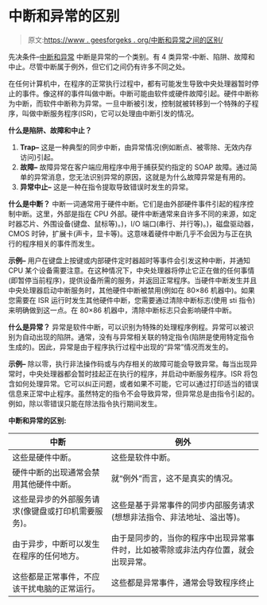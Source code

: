 # 中断和异常的区别

> 原文:[https://www . geesforgeks . org/中断和异常之间的区别/](https://www.geeksforgeeks.org/difference-between-interrupt-and-exception/)

先决条件–[中断和异常](https://www.geeksforgeeks.org/interrupts-and-exceptions/)
中断是异常的一个类别。有 4 类异常-中断、陷阱、故障和中止。尽管中断属于例外，但它们之间仍有许多不同之处。

在任何计算机中，在程序的正常执行过程中，都有可能发生导致中央处理器暂时停止的事件。像这样的事件叫做中断。中断可能由软件或硬件故障引起。硬件中断称为中断，而软件中断称为异常。一旦中断被引发，控制就被转移到一个特殊的子程序，叫做中断服务程序(ISR)，它可以处理由中断引发的情况。

**什么是陷阱、故障和中止？**

1.  **Trap–**
    这是一种典型的同步中断，由异常情况(例如断点、被零除、无效内存访问)引起。
2.  **故障–**
    故障异常在客户端应用程序中用于捕获契约指定的 SOAP 故障。通过简单的异常消息，您无法识别异常的原因，这就是为什么故障异常是有用的。
3.  **异常中止–**
    这是一种在指令提取导致错误时发生的异常。

**什么是中断？**
中断一词通常用于硬件中断。它们是由外部硬件事件引起的程序控制中断。这里，外部是指在 CPU 外部。硬件中断通常来自许多不同的来源，如定时器芯片、外围设备(键盘、鼠标等)。)，I/O 端口(串行、并行等)。)，磁盘驱动器，CMOS 时钟，扩展卡(声卡，显卡等)。这意味着硬件中断几乎不会因为与正在执行的程序相关的事件而发生。

**示例–**
用户在键盘上按键或内部硬件定时器超时等事件会引发这种中断，并通知 CPU 某个设备需要注意。在这种情况下，中央处理器将停止它正在做的任何事情(即暂停当前程序)，提供设备所需的服务，并返回正常程序。当硬件中断发生并且中央处理器启动中断服务时，其他硬件中断被禁用(例如在 80×86 机器中)。如果您需要在 ISR 运行时发生其他硬件中断，您需要通过清除中断标志(使用 sti 指令)来明确做到这一点。在 80×86 机器中，清除中断标志只会影响硬件中断。

**什么是异常？**
异常是软件中断，可以识别为特殊的处理程序例程。异常可以被识别为自动出现的陷阱。通常，没有与异常相关联的特定指令(陷阱是使用特定指令生成的)。因此，异常是由于程序执行过程中出现的“异常”情况而发生的。

**示例–**
除以零，执行非法操作码或与内存相关的故障可能会导致异常。每当出现异常时，中央处理器都会暂时挂起正在执行的程序，并启动中断服务程序。ISR 将包含如何处理异常。它可以纠正问题，或者如果不可能，它可以通过打印适当的错误信息来正常中止程序。虽然特定的指令不会导致异常，但异常总是由指令引起的。例如，除以零错误只能在除法指令执行期间发生。

**中断和异常的区别:**

<center>

| 中断 | 例外 |
| --- | --- |
| 这些是硬件中断。 | 这些是软件中断。 |
| 硬件中断的出现通常会禁用其他硬件中断。 | 就“例外”而言，这不是真实的情况。 |
| 这些是异步的外部服务请求(像键盘或打印机需要服务)。 | 这些是基于异常事件的同步内部服务请求(想想非法指令、非法地址、溢出等)。 |
| 由于异步，中断可以发生在程序的任何地方。 | 由于是同步的，当你的程序中出现异常事件时，比如被零除或非法内存位置，就会出现异常。 |
| 这些都是正常事件，不应该干扰电脑的正常运行。 | 这些都是异常事件，通常会导致程序终止 |

</center>
